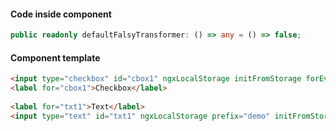#### Code inside component

```ts
public readonly defaultFalsyTransformer: () => any = () => false;
```

#### Component template

```html
<input type="checkbox" id="cbox1" ngxLocalStorage initFromStorage forEvent="change" [valuePath]="['checked']" [falsyTransformer]="defaultFalsyTransformer">
<label for="cbox1">Checkbox</label>
    
<label for="txt1">Text</label>
<input type="text" id="txt1" ngxLocalStorage prefix="demo" initFromStorage forEvent="input" [valuePath]="['value']" />
```
